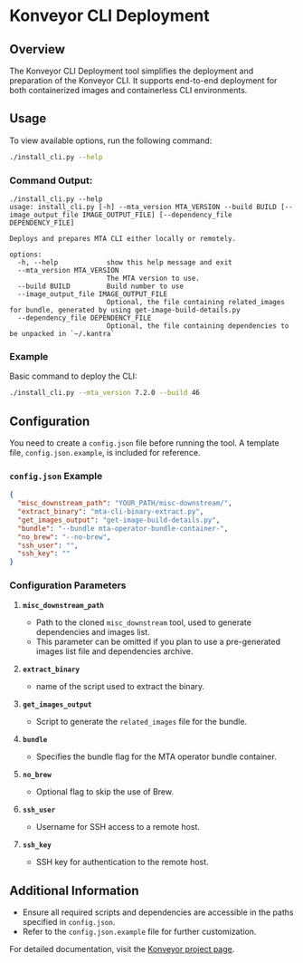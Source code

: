 # Konveyor CLI Deployment

## Overview

The Konveyor CLI Deployment tool simplifies the deployment and preparation of the Konveyor CLI. It supports end-to-end deployment for both containerized images and containerless CLI environments.

## Usage

To view available options, run the following command:

```bash
./install_cli.py --help
```

### Command Output:
```text
./install_cli.py --help
usage: install_cli.py [-h] --mta_version MTA_VERSION --build BUILD [--image_output_file IMAGE_OUTPUT_FILE] [--dependency_file DEPENDENCY_FILE]

Deploys and prepares MTA CLI either locally or remotely.

options:
  -h, --help            show this help message and exit
  --mta_version MTA_VERSION
                        The MTA version to use.
  --build BUILD         Build number to use
  --image_output_file IMAGE_OUTPUT_FILE
                        Optional, the file containing related_images for bundle, generated by using get-image-build-details.py
  --dependency_file DEPENDENCY_FILE
                        Optional, the file containing dependencies to be unpacked in `~/.kantra`
```

### Example

Basic command to deploy the CLI:

```bash
./install_cli.py --mta_version 7.2.0 --build 46
```

## Configuration

You need to create a `config.json` file before running the tool. A template file, `config.json.example`, is included for reference.

### `config.json` Example
```json
{
  "misc_downstream_path": "YOUR_PATH/misc-downstream/",
  "extract_binary": "mta-cli-binary-extract.py",
  "get_images_output": "get-image-build-details.py",
  "bundle": "--bundle mta-operator-bundle-container-",
  "no_brew": "--no-brew",
  "ssh_user": "",
  "ssh_key": ""
}
```

### Configuration Parameters

1. **`misc_downstream_path`**
   - Path to the cloned `misc_downstream` tool, used to generate dependencies and images list.
   - This parameter can be omitted if you plan to use a pre-generated images list file and dependencies archive.

2. **`extract_binary`**
   - name of the script used to extract the binary.

3. **`get_images_output`**
   - Script to generate the `related_images` file for the bundle.

4. **`bundle`**
   - Specifies the bundle flag for the MTA operator bundle container.

5. **`no_brew`**
   - Optional flag to skip the use of Brew.

6. **`ssh_user`**
   - Username for SSH access to a remote host.

7. **`ssh_key`**
   - SSH key for authentication to the remote host.

## Additional Information

- Ensure all required scripts and dependencies are accessible in the paths specified in `config.json`.
- Refer to the `config.json.example` file for further customization.

For detailed documentation, visit the [Konveyor project page](https://konveyor.io).


